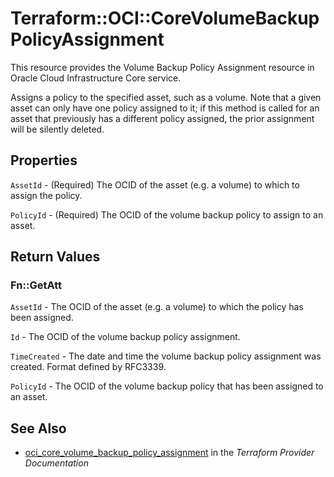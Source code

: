 # Terraform::OCI::CoreVolumeBackupPolicyAssignment

This resource provides the Volume Backup Policy Assignment resource in Oracle Cloud Infrastructure Core service.

Assigns a policy to the specified asset, such as a volume. Note that a given asset can
only have one policy assigned to it; if this method is called for an asset that previously
has a different policy assigned, the prior assignment will be silently deleted.

## Properties

`AssetId` - (Required) The OCID of the asset (e.g. a volume) to which to assign the policy.

`PolicyId` - (Required) The OCID of the volume backup policy to assign to an asset.


## Return Values

### Fn::GetAtt

`AssetId` - The OCID of the asset (e.g. a volume) to which the policy has been assigned.

`Id` - The OCID of the volume backup policy assignment.

`TimeCreated` - The date and time the volume backup policy assignment was created. Format defined by RFC3339.

`PolicyId` - The OCID of the volume backup policy that has been assigned to an asset.

## See Also

* [oci_core_volume_backup_policy_assignment](https://www.terraform.io/docs/providers/oci/r/core_volume_backup_policy_assignment.html) in the _Terraform Provider Documentation_